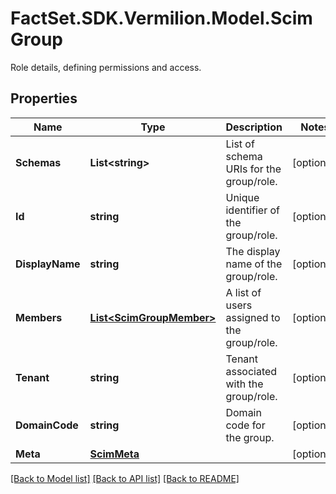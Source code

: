 # FactSet.SDK.Vermilion.Model.ScimGroup
Role details, defining permissions and access.

## Properties

Name | Type | Description | Notes
------------ | ------------- | ------------- | -------------
**Schemas** | **List&lt;string&gt;** | List of schema URIs for the group/role. | [optional] 
**Id** | **string** | Unique identifier of the group/role. | [optional] 
**DisplayName** | **string** | The display name of the group/role. | [optional] 
**Members** | [**List&lt;ScimGroupMember&gt;**](ScimGroupMember.md) | A list of users assigned to the group/role. | [optional] 
**Tenant** | **string** | Tenant associated with the group/role. | [optional] 
**DomainCode** | **string** | Domain code for the group. | [optional] 
**Meta** | [**ScimMeta**](ScimMeta.md) |  | [optional] 

[[Back to Model list]](../README.md#documentation-for-models) [[Back to API list]](../README.md#documentation-for-api-endpoints) [[Back to README]](../README.md)

